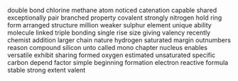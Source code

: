 double bond chlorine methane atom noticed catenation capable shared exceptionally pair branched property covalent strongly nitrogen hold ring form arranged structure million weaker sulphur element unique ability molecule linked triple bonding single rise size giving valency recently chemist addition larger chain nature hydrogen saturated margin outnumbers reason compound silicon unto called mono chapter nucleus enables versatile exhibit sharing formed oxygen estimated unsaturated specific carbon depend factor simple beginning formation electron reactive formula stable strong extent valent
